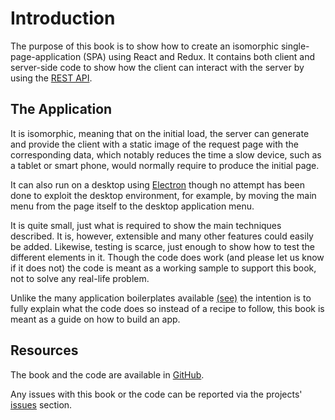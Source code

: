 # Introduction

The purpose of this book is to show how to create an isomorphic single-page-application (SPA) using React and Redux. It contains both client and server-side code to show how the client can interact with the server by using the [REST API](https://en.wikipedia.org/wiki/Representational_state_transfer).

## The Application

It is isomorphic, meaning that on the initial load, the server can generate and provide the client with a static image of the request page with the corresponding data, which notably reduces the time a slow device, such as a tablet or smart phone, would normally require to produce the initial page.

It can also run on a desktop using [Electron](http://electron.atom.io/) though no attempt has been done to exploit the desktop environment, for example, by moving the main menu from the page itself to the desktop application menu.

It is quite small, just what is required to show the main techniques described. It is, however, extensible and many other features could easily be added.  Likewise, testing is scarce, just enough to show how to test the different elements in it. Though the code does work (and please let us know if it does not) the code is meant as a working sample to support this book, not to solve any real-life problem.

Unlike the many application boilerplates available [(see)](https://github.com/facebook/react/wiki/Complementary-Tools#full-stack-starter-kits) the intention is to fully explain what the code does so instead of a recipe to follow, this book is meant as a guide on how to build an app.

## Resources

The book and the code are available in [GitHub](https://github.com/Satyam/book-react-redux).

Any issues with this book or the code can be reported via the projects' [issues](https://github.com/Satyam/book-react-redux/issues) section.
